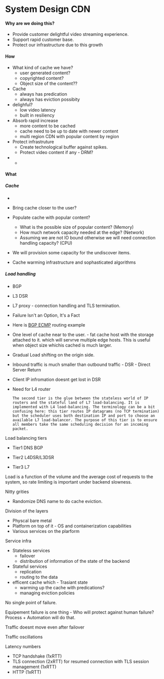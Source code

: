 # System Design CDN

#### Why are we doing this?

- Provide customer delightful video streaming experience.
- Support rapid customer base.
- Protect our infrastructure due to this growth



#### How

- What kind of cache we have?
  - user generated content?
  - copyrighted content?
  - Object size of the content??
- Cache 
   - always has predication
   - always has eviction possibity 
- delighful?
  - low video latency
  - built in resiliency 
- Absorb rapid increase
  - more content to be cached 
  - cache need to be up to date with newer content
  - multi region CDN with popular content by region
- Protect infrastruture 
   - Create technological buffer against spikes.
   - Protect video content if any - DRM?
- - 



#### What



##### Cache

- 
- Bring cache closer to the user? 
- Populate cache with popular content?

  - What is the possible size of popular content? (Memory)
  - How much network capacity needed at the edge? (Network)
  - Assuming we are not IO bound otherwise we will need connection handling capacity? (CPU)
- We will provision some capacity for the undiscover items.
- Cache warming infrastructure and sophasticated algorithms 

##### Load handling
- BGP 

- L3 DSR

- L7 proxy - connection handling and TLS termination. 

- Failure Isn't an Option, It's a Fact

- Here is [BGP ECMP](https://blog.cloudflare.com/cloudflares-architecture-eliminating-single-p/) routing example

- One level of cache near to the user. - fat cache host with the storage attached to it. which will servrve multiple edge hosts. This is useful when object size whichis cached is much larger.

- Gradual Load shifting on the origin side.

- Inbound traffic is much smaller than outbound traffic - DSR - Direct Server Return

- Client IP infromation doesnt get lost in DSR

- Need for L4 router 

  ```
  The second tier is the glue between the stateless world of IP routers and the stateful land of L7 load-balancing. It is implemented with L4 load-balancing. The terminology can be a bit confusing here: this tier routes IP datagrams (no TCP termination) but the scheduler uses both destination IP and port to choose an available L7 load-balancer. The purpose of this tier is to ensure all members take the same scheduling decision for an incoming packet.
  ```

  

Load balancing tiers

- Tier1 DNS BGP

- Tier2 L4DSR/L3DSR
- Tier3 L7 

Load is a function of the volume and the average cost of requests to the system, so rate limiting is important under backend slowness.





Nitty grities 

- Randomize DNS name to do cache eviction.





Division of the layers

- Physcal bare metal 
- Platform on top of it  - OS and containerization capabilities 
- Various services on the plarform





Service infra 

- Stateless services
  - failover 
  - distribution of information of the state of the backend
- Stateful services
  - replication 
  - routing to the data
- efficent cache which - Trasiant state
  - warming up the cache with predications?
  - managing eviction policies 



  

No single point of failure. 

Equipement failure is one thing - Who will protect against human failure? Process + Automation will do that.



Traffic doesnt move even after failover

Traffic oscillations 







Latency numbers 

- TCP handshake (1xRTT)
- TLS connection (2xRTT) for resumed connection with TLS session management (1xRTT)
- HTTP (1xRTT)

